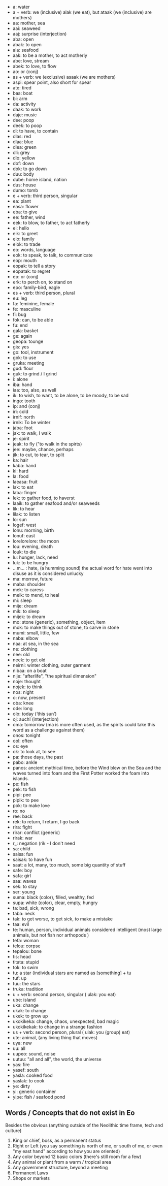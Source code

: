 * a: water
* a + verb: we (inclusive)  alak (we eat), but ataak (we (inclusive) are mothers)
* aa: mother, sea
* aai: seaweed
* aaj: surprise (interjection)
* aba: open
* abak: to open
* ala: seafood
* aak: to be a mother, to act motherly
* abe: love, stream
* abek: to love, to flow
* ao: or (conj)
* as + verb: we (exclusive) asaak (we are mothers) 
* aspi: spear point, also short for spear
* ate: tired
* baa: boat
* bi: arm
* da: activity
* daak: to work
* daje: music
* dee: poop
* deek: to poop
* di: to have, to contain
* dlas: red
* dlaa: blue
* dlea: green
* dli: grey
* dlo: yellow
* dof: down
* dok: to go down
* duu: body
* dube: home island, nation
* dus: house 
* dumo: tomb
* e + verb: third person, singular
* ea: plant
* easa: flower
* eba: to give
* ee: father, wind
* eek: to blow, to father, to act fatherly
* ei: hello
* eik: to greet
* eio: family
* elok: to trade
* eo: words, language
* eok: to speak, to talk, to communicate
* eop: mouth
* eopak: to tell a story
* eopatak: to regret
* ep: or (conj)
* erk: to perch on, to stand on
* epo: family-bird, eagle
* es + verb: third person, plural
* eu: leg
* fa: feminine, female
* fe: masculine
* fi: bug
* fok: can, to be able
* fu: end
* gala: basket
* ge: again
* geopa: tounge
* gis: yes
* go: tool, instrument
* gok: to use
* gruka: meeting
* gud: flour
* guk: to grind / I grind
* i: alone
* iba: hand
* iaa: too, also, as well
* ik: to wish, to want, to be alone, to be moody, to be sad
* ingo: tooth
* ip: and (conj)
* iri: cold
* irnif: north
* irnik: To be winter
* jaba: foot
* jak: to walk, I walk
* je: spirit
* jeak: to fly ("to walk in the spirts)
* jee: maybe, chance, perhaps
* jik: to cut, to tear, to split 
* ka: hair
* kaba: hand
* ki: hard
* la: food
* laeasa: fruit
* lak: to eat
* laba: finger
* lek: to gather food, to haverst
* laaik: to gather seafood and/or seaweeds
* lik: to hear
* lilak: to listen
* lo: sun
* logef: west
* lonu: morning, birth
* lonuf: east
* lorelorelore: the moon
* lou: evening, death
* louk: to die
* lu: hunger, lack, need
* luk: to be hungry
* ...m... : hate, (a humming sound) the actual word for hate went into disuse as it is considered unlucky
* ma: morrow, future
* maba: shoulder
* mek: to caress
* meik: to mend, to heal
* mi: sleep
* mije: dream
* mik: to sleep
* mijek: to dream
* mo: stone (generic), something, object, item
* mok: to make things out of stone, to carve in stone
* mumi: small, little, few
* naba: elbow
* naa: at sea, in the sea
* ne: clothing 
* nee: old
* neek: to get old
* neirni: winter clothing, outer garment
* nibaa: on a boat
* nije: "afterlife", "the spiritual dimension"
* noje: thought 
* nojek: to think
* nos: night
* o: now, present
* oba: knee
* ode: long
* olo: today (‘this sun’)
* oj: auch! (interjection)
* oma: tomorrow (ma is more often used, as the spirits could take this word as a challenge against them)
* onos: tonight
* ool: often
* os: eye
* ok: to look at, to see
* pa: those days, the past
* pabo: ankle
* panos: ancient mythical time, before the Wind blew on the Sea and the waves turned into foam and the First Potter worked the  foam into islands.
* pe: fish
* pek: to fish
* pipi: pee
* pipik: to pee
* pok: to make love
* ro: no
* ree: back
* rek: to return, I return, I go back
* rira: fight
* rirar: conflict (generic)
* rirak: war
* r_: negation (rik - I don't need
* sa: child
* saisa: fun
* saisak: to have fun
* saat: a lot, many, too much, some big quantity of stuff
* safe: boy
* safa: girl
* saa: waves
* sek: to stay
* ser: young
* suma: black (color), filled, wealthy, fed
* supa: white (color), clear, empty, hungry
* ta: bad, sick, wrong
* taba: neck
* tak: to get worse, to get sick, to make a mistake
* taa: evil
* te: human, person, individual animals considered intelligent (most large animals, but not fish nor arthopods )
* tefa: woman 
* telou: corpse
* tepalou: bone
* tis: head
* titata: stupid
* tok: to swim
* tu: a star (individual stars are named as [something] + tu
* tuf: up
* tuu: the stars
* truka: tradition
* u + verb: second person, singular ( ulak: you eat)
* ube: island
* uka: change
* ukak: to change
* ukek: to grow up
* ukokikeka: change, chaos, unexpected, bad magic
* ukokikekak: to change in a strange fashion
* us + verb: second person, plural ( ulak: you (group) eat)
* ute: animal, (any living thing that moves)
* uya: new
* uu: all
* uupeo: sound, noise
* uutuu: "all and all", the world, the universe
* yas: fire
* yasef: south
* yasla: cooked food
* yaslak: to cook
* ye: dirty
* yi: generic container
* yipe: fish / seafood pond

## Words / Concepts that do not exist in Eo

Besides the obvious (anything outside of the Neolithic time frame, tech and culture)

1. King or chief, boss, as a permanent status
2. Right or Left (you say something is north of me, or south of me, or even "my east hand" according to how you are oriented)
3. Any color beyond 12 basic colors (there's still room for a few)
4. Any animal or plant from a warm / tropical area
5. Any government structure, beyond a meeting
6. Permanent Laws
7. Shops or markets
